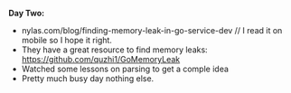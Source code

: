 **Day Two:** 
- nylas.com/blog/finding-memory-leak-in-go-service-dev // I read it on mobile so I hope it right.
- They have a great resource to find memory leaks:
  https://github.com/quzhi1/GoMemoryLeak
- Watched some lessons on parsing to get a comple idea
- Pretty much busy day nothing else.